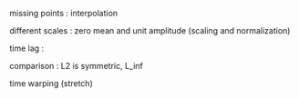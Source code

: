 
missing points : interpolation

different scales : zero mean and unit amplitude (scaling and normalization)

time lag :

comparison : L2 is symmetric, L_inf

time warping (stretch)


